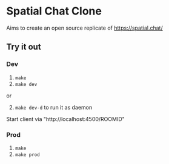 # Spatial Chat Clone
Aims to create an open source replicate of https://spatial.chat/


## Try it out

### Dev
1. `make`
1. `make dev`

or

2. `make dev-d` to run it as daemon

Start client via "http://localhost:4500/ROOMID"

### Prod
1. `make`
1. `make prod`

